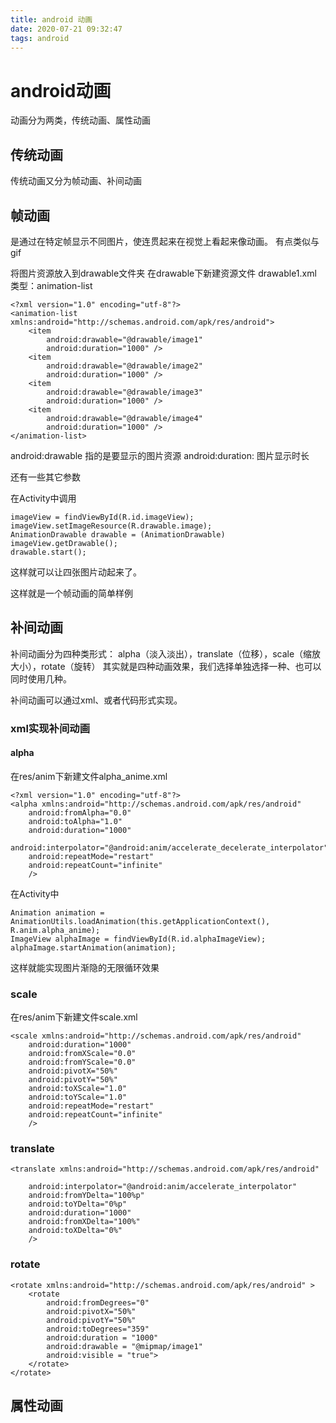 ```yaml
---
title: android 动画
date: 2020-07-21 09:32:47
tags: android
---
```


# android动画


动画分为两类，传统动画、属性动画

## 传统动画
传统动画又分为帧动画、补间动画

## 帧动画
是通过在特定帧显示不同图片，使连贯起来在视觉上看起来像动画。
有点类似与gif

将图片资源放入到drawable文件夹
在drawable下新建资源文件 drawable1.xml  类型：animation-list

```
<?xml version="1.0" encoding="utf-8"?>
<animation-list xmlns:android="http://schemas.android.com/apk/res/android">
    <item
        android:drawable="@drawable/image1"
        android:duration="1000" />
    <item
        android:drawable="@drawable/image2"
        android:duration="1000" />
    <item
        android:drawable="@drawable/image3"
        android:duration="1000" />
    <item
        android:drawable="@drawable/image4"
        android:duration="1000" />
</animation-list>
```

android:drawable 指的是要显示的图片资源
android:duration: 图片显示时长

还有一些其它参数

在Activity中调用
```
imageView = findViewById(R.id.imageView);
imageView.setImageResource(R.drawable.image);
AnimationDrawable drawable = (AnimationDrawable) imageView.getDrawable();
drawable.start();
```
这样就可以让四张图片动起来了。

这样就是一个帧动画的简单样例

## 补间动画

补间动画分为四种类形式： alpha（淡入淡出），translate（位移），scale（缩放大小），rotate（旋转）
其实就是四种动画效果，我们选择单独选择一种、也可以同时使用几种。

补间动画可以通过xml、或者代码形式实现。

### xml实现补间动画

#### alpha
在res/anim下新建文件alpha_anime.xml
```
<?xml version="1.0" encoding="utf-8"?>
<alpha xmlns:android="http://schemas.android.com/apk/res/android"
    android:fromAlpha="0.0"
    android:toAlpha="1.0"
    android:duration="1000"
    android:interpolator="@android:anim/accelerate_decelerate_interpolator"
    android:repeatMode="restart"
    android:repeatCount="infinite"
    />
```
在Activity中
```
Animation animation = AnimationUtils.loadAnimation(this.getApplicationContext(), R.anim.alpha_anime);
ImageView alphaImage = findViewById(R.id.alphaImageView);
alphaImage.startAnimation(animation);
```
这样就能实现图片渐隐的无限循环效果

### scale
在res/anim下新建文件scale.xml
```
<scale xmlns:android="http://schemas.android.com/apk/res/android"
    android:duration="1000"
    android:fromXScale="0.0"
    android:fromYScale="0.0"
    android:pivotX="50%"
    android:pivotY="50%"
    android:toXScale="1.0"
    android:toYScale="1.0"
    android:repeatMode="restart"
    android:repeatCount="infinite"
    />
```

### translate
```
<translate xmlns:android="http://schemas.android.com/apk/res/android"

    android:interpolator="@android:anim/accelerate_interpolator"
    android:fromYDelta="100%p"
    android:toYDelta="0%p"
    android:duration="1000"
    android:fromXDelta="100%"
    android:toXDelta="0%"
    />
```

### rotate
```
<rotate xmlns:android="http://schemas.android.com/apk/res/android" >
    <rotate
        android:fromDegrees="0"
        android:pivotX="50%"
        android:pivotY="50%"
        android:toDegrees="359"
        android:duration = "1000"
        android:drawable = "@mipmap/image1"
        android:visible = "true">
    </rotate>
</rotate>
```

## 属性动画